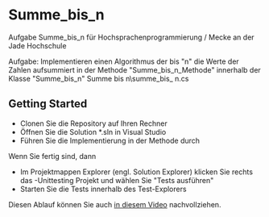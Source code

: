 # Summe_bis_n
Aufgabe Summe_bis_n für Hochsprachenprogrammierung / Mecke an der Jade Hochschule

Aufgabe: Implementieren einen Algorithmus der bis "n" die Werte der Zahlen aufsummiert in der Methode "Summe_bis_n_Methode" innerhalb der Klasse "Summe_bis_n" Summe bis n\summe_bis_ n.cs


## Getting Started
* Clonen Sie die Repository auf Ihren Rechner
* Öffnen Sie die Solution *.sln in Visual Studio
* Führen Sie die Implementierung in der Methode durch

Wenn Sie fertig sind, dann
* Im Projektmappen Explorer (engl. Solution Explorer) klicken Sie rechts das -Unittesting Projekt und wählen Sie "Tests ausführen"
* Starten Sie die Tests innerhalb des Test-Explorers

Diesen Ablauf können Sie auch [in diesem Video](https://e.video-cdn.net/share?video-id=DanEHo-4AXmYUHiQa4s7ji&player-id=EQXSwJteHsd-jonvxZMcPQ&channel-id=88624) nachvollziehen.
